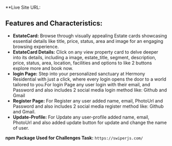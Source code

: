 

**Live Site URL:

## Features and Characteristics:
- **EstateCard:** Browse through visually appealing Estate cards showcasing essential details like title, price, status, area and image for an engaging browsing experience.
- **EstateCard Details:** Click on any view property card to delve deeper into its details, including a image, estate_title, segment, description, price, status, area, location, facilities and options to like 2 buttons explore more and book now.
- **login Page:** Step into your personalized sanctuary at Hermony Residential with just a click, where every login opens the door to a world tailored to you.For login Page any user login with their email,  and Password and also includes 2 social media login method like: Github and Gmail
- **Register Page:** For Register any user added name, email, PhotoUrl and Password and also includes 2 social media register method like: Github and Gmail.
- **Update-Profile:** For Update any user-profile added name, email, PhotoUrl  and also added update button for update and change the name of user.

**npm Package Used for Challenges Task:** `https://swiperjs.com/`


